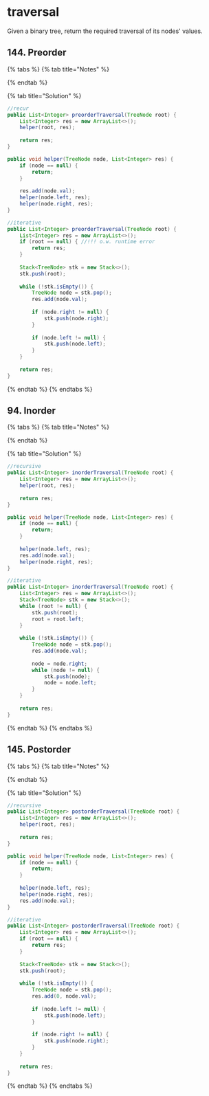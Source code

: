 # traversal

Given a binary tree, return the required traversal of its nodes' values.

## 144. Preorder

{% tabs %}
{% tab title="Notes" %}

{% endtab %}

{% tab title="Solution" %}
```java
//recur
public List<Integer> preorderTraversal(TreeNode root) { 
    List<Integer> res = new ArrayList<>();
    helper(root, res);
    
    return res;
}

public void helper(TreeNode node, List<Integer> res) {
    if (node == null) {
        return;
    }
    
    res.add(node.val);
    helper(node.left, res);
    helper(node.right, res);
}

//iterative
public List<Integer> preorderTraversal(TreeNode root) {
    List<Integer> res = new ArrayList<>();
    if (root == null) { //!!! o.w. runtime error
        return res;
    }
    
    Stack<TreeNode> stk = new Stack<>();
    stk.push(root);
    
    while (!stk.isEmpty()) {
        TreeNode node = stk.pop();
        res.add(node.val);
        
        if (node.right != null) {
            stk.push(node.right);
        }
        
        if (node.left != null) {
            stk.push(node.left);
        }
    }
    
    return res;
}
```
{% endtab %}
{% endtabs %}

## 94. Inorder

{% tabs %}
{% tab title="Notes" %}

{% endtab %}

{% tab title="Solution" %}
```java
//recursive
public List<Integer> inorderTraversal(TreeNode root) {
    List<Integer> res = new ArrayList<>();
    helper(root, res);
    
    return res;
}

public void helper(TreeNode node, List<Integer> res) {
    if (node == null) {
        return;
    }
    
    helper(node.left, res);
    res.add(node.val);
    helper(node.right, res);
}

//iterative
public List<Integer> inorderTraversal(TreeNode root) {
    List<Integer> res = new ArrayList<>();
    Stack<TreeNode> stk = new Stack<>();
    while (root != null) {
        stk.push(root);
        root = root.left;
    }
    
    while (!stk.isEmpty()) {
        TreeNode node = stk.pop();
        res.add(node.val);
            
        node = node.right;
        while (node != null) {
            stk.push(node);
            node = node.left;
        }
    }
    
    return res;
}
```
{% endtab %}
{% endtabs %}

## 145. Postorder

{% tabs %}
{% tab title="Notes" %}

{% endtab %}

{% tab title="Solution" %}
```java
//recursive
public List<Integer> postorderTraversal(TreeNode root) {
    List<Integer> res = new ArrayList<>();
    helper(root, res);
    
    return res;
}

public void helper(TreeNode node, List<Integer> res) {
    if (node == null) {
        return;
    }
    
    helper(node.left, res);
    helper(node.right, res);
    res.add(node.val);
}

//iterative
public List<Integer> postorderTraversal(TreeNode root) {
    List<Integer> res = new ArrayList<>();
    if (root == null) {
        return res;
    }
    
    Stack<TreeNode> stk = new Stack<>();
    stk.push(root);
    
    while (!stk.isEmpty()) {
        TreeNode node = stk.pop();
        res.add(0, node.val);
        
        if (node.left != null) {
            stk.push(node.left);
        }
        
        if (node.right != null) {
            stk.push(node.right);
        }
    }
    
    return res;
}
```
{% endtab %}
{% endtabs %}

